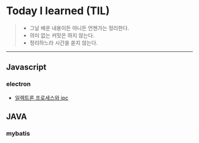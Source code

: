 # Today I learned (TIL)
> - 그날 배운 내용이든 아니든 언젠가는 정리한다.
> - 의미 없는 커밋은 하지 않는다.
> - 정리하느라 시간을 쏟지 않는다.
***

## Javascript
### electron

- [일렉트론 프로세스와 ipc](https://github.com/fifteenmania/fifteenmania/blob/main/electron/electron-procsss-and-ipc.md)

## JAVA
### mybatis

